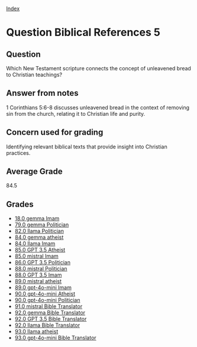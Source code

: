 
[Index](../../index.md)
# Question Biblical References 5
## Question
Which New Testament scripture connects the concept of unleavened bread to Christian teachings?

## Answer from notes
1 Corinthians 5:6-8 discusses unleavened bread in the context of removing sin from the church, relating it to Christian life and purity.

## Concern used for grading
Identifying relevant biblical texts that provide insight into Christian practices.

## Average Grade
84.5

## Grades
 * [18.0 gemma Imam](../answers/gemma_Imam/Biblical_References_5.md)
 * [79.0 gemma Politician](../answers/gemma_Politician/Biblical_References_5.md)
 * [82.0 llama Politician](../answers/llama_Politician/Biblical_References_5.md)
 * [84.0 gemma atheist](../answers/gemma_atheist/Biblical_References_5.md)
 * [84.0 llama Imam](../answers/llama_Imam/Biblical_References_5.md)
 * [85.0 GPT 3.5 Atheist](../answers/GPT_3.5_Atheist/Biblical_References_5.md)
 * [85.0 mistral Imam](../answers/mistral_Imam/Biblical_References_5.md)
 * [86.0 GPT 3.5 Politician](../answers/GPT_3.5_Politician/Biblical_References_5.md)
 * [88.0 mistral Politician](../answers/mistral_Politician/Biblical_References_5.md)
 * [88.0 GPT 3.5 Imam](../answers/GPT_3.5_Imam/Biblical_References_5.md)
 * [89.0 mistral atheist](../answers/mistral_atheist/Biblical_References_5.md)
 * [89.0 gpt-4o-mini Imam](../answers/gpt-4o-mini_Imam/Biblical_References_5.md)
 * [90.0 gpt-4o-mini Atheist](../answers/gpt-4o-mini_Atheist/Biblical_References_5.md)
 * [90.0 gpt-4o-mini Politician](../answers/gpt-4o-mini_Politician/Biblical_References_5.md)
 * [91.0 mistral Bible Translator](../answers/mistral_Bible_Translator/Biblical_References_5.md)
 * [92.0 gemma Bible Translator](../answers/gemma_Bible_Translator/Biblical_References_5.md)
 * [92.0 GPT 3.5 Bible Translator](../answers/GPT_3.5_Bible_Translator/Biblical_References_5.md)
 * [92.0 llama Bible Translator](../answers/llama_Bible_Translator/Biblical_References_5.md)
 * [93.0 llama atheist](../answers/llama_atheist/Biblical_References_5.md)
 * [93.0 gpt-4o-mini Bible Translator](../answers/gpt-4o-mini_Bible_Translator/Biblical_References_5.md)
